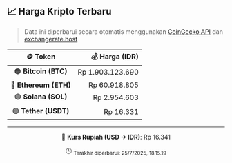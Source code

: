 

<!-- HARGA_KRIPTO -->
## 📈 Harga Kripto Terbaru

> Data ini diperbarui secara otomatis menggunakan [CoinGecko API](https://www.coingecko.com/) dan [exchangerate.host](https://exchangerate.host/)

<div align="center">

| 🪙 Token | 💰 Harga (IDR) |
|:------:|---------------:|
| 🟠 **Bitcoin (BTC)**   | Rp 1.903.123.690 |
| 🔵 **Ethereum (ETH)**  | Rp 60.918.805 |
| 🟣 **Solana (SOL)**    | Rp 2.954.603 |
| 🟢 **Tether (USDT)**   | Rp 16.331 |

---

💱 **Kurs Rupiah (USD → IDR)**: Rp 16.341

🕒 <sub>Terakhir diperbarui: 25/7/2025, 18.15.19</sub>

</div>
<!-- /HARGA_KRIPTO -->